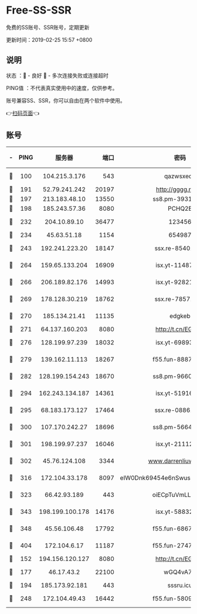 # Free-SS-SSR

免费的SS账号、SSR账号，定期更新

更新时间：2019-02-25 15:57 +0800

## 说明

状态     ：🙂 - 良好 🙁 - 多次连接失败或连接超时

PING值   ：不代表真实使用中的速度，仅供参考。

账号兼容SS、SSR，你可以自由在两个软件中使用。

👉[扫码页面](https://liesauer.github.io/free-ss-ssr.github.io/)👈

## 账号

|-|PING|服务器|端口|密码|加密方式|区域|
|:----:|:----:|:-----:|-----:|:----:|:----:|:----:|
|🙂|100|104.215.3.176|543|qazwsxedc|aes-256-gcm|JP|
|🙂|191|52.79.241.242|20197|http://gggg.rocks|chacha20|KR|
|🙂|197|213.183.48.10|13550|ss8.pm-39311595|rc4-md5|RU|
|🙂|198|185.243.57.36|8080|PCHQ2E|rc4-md5|US|
|🙂|232|204.10.89.10|36477|123456|aes-256-cfb|US|
|🙂|234|45.63.51.18|1154|654987|chacha20|US|
|🙂|243|192.241.223.20|18147|ssx.re-85401469|aes-256-cfb|US|
|🙂|264|159.65.133.204|16909|isx.yt-11487806|aes-256-cfb|SG|
|🙂|266|206.189.82.176|14993|isx.yt-92821562|aes-256-cfb|SG|
|🙂|269|178.128.30.219|18762|ssx.re-78571634|aes-256-cfb|SG|
|🙂|270|185.134.21.41|11135|edgkeb|aes-256-cfb|GB|
|🙂|271|64.137.160.203|8080|http://t.cn/EGJIyrl|rc4-md5|CA|
|🙂|276|128.199.97.239|18032|isx.yt-69893978|aes-256-cfb|SG|
|🙂|279|139.162.11.113|18267|f55.fun-88872573|aes-256-cfb|SG|
|🙂|282|128.199.154.243|18670|ss8.pm-96603281|aes-256-cfb|SG|
|🙂|294|162.243.134.187|14361|isx.yt-51916584|aes-256-cfb|US|
|🙂|295|68.183.173.127|17464|ssx.re-08861248|aes-256-cfb|US|
|🙂|300|107.170.242.27|18696|ss8.pm-56642148|aes-256-cfb|US|
|🙂|301|198.199.97.237|16046|isx.yt-21112673|aes-256-cfb|US|
|🙂|302|45.76.124.108|3344|www.darrenliuwei.com|aes-256-cfb|AU|
|🙂|316|172.104.33.178|8097|eIW0Dnk69454e6nSwuspv9DmS201tQ0D|aes-256-cfb|SG|
|🙂|323|66.42.93.189|443|oiECpTuVmLLxk4Ts|aes-256-cfb|US|
|🙂|343|198.199.100.178|14176|isx.yt-58832858|aes-256-cfb|US|
|🙂|348|45.56.106.48|17792|f55.fun-68673895|aes-256-cfb|US|
|🙂|404|172.104.6.17|11187|f55.fun-27472862|aes-256-cfb|US|
|🙂|152|194.156.120.127|8080|http://t.cn/EGJIyrl|rc4-md5|RU|
|🙂|177|46.17.43.2|22100|wGQ4vA7D|aes-256-gcm|RU|
|🙂|194|185.173.92.181|443|sssru.icu|rc4-md5|RU|
|🙂|248|172.104.49.43|16442|f55.fun-58099071|aes-256-cfb|SG|
